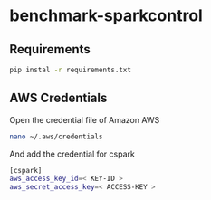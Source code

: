 # benchmark-sparkcontrol

## Requirements

```bash
pip instal -r requirements.txt
```

## AWS Credentials
Open the credential file of Amazon AWS

```bash
nano ~/.aws/credentials
```

And add the credential for cspark

```bash
[cspark]
aws_access_key_id=< KEY-ID >
aws_secret_access_key=< ACCESS-KEY >
```


